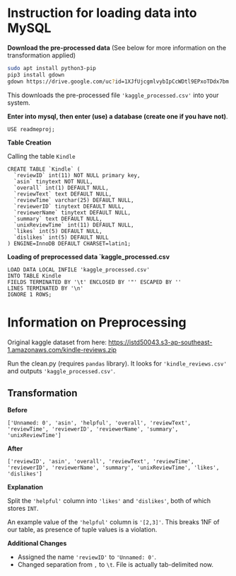# Instruction for loading data into MySQL



**Download the pre-processed data** (See below for more information on the transformation applied)

```bash
sudo apt install python3-pip
pip3 install gdown
gdown https://drive.google.com/uc?id=1XJfUjcgmlvybIpCcWDtl9EPxoTDdx7bm
```

This downloads the pre-processed file `'kaggle_processed.csv'` into your system.



**Enter into mysql, then enter (use) a database (create one if you have not)**.

```mysql
USE readmeproj;
```



**Table Creation**

Calling the table `Kindle`

```mysql
CREATE TABLE `Kindle` (
  `reviewID` int(11) NOT NULL primary key,
  `asin` tinytext NOT NULL,
  `overall` int(1) DEFAULT NULL,
  `reviewText` text DEFAULT NULL,
  `reviewTime` varchar(25) DEFAULT NULL,
  `reviewerID` tinytext DEFAULT NULL,
  `reviewerName` tinytext DEFAULT NULL,
  `summary` text DEFAULT NULL,
  `unixReviewTime` int(11) DEFAULT NULL,
  `likes` int(5) DEFAULT NULL,
  `dislikes` int(5) DEFAULT NULL
) ENGINE=InnoDB DEFAULT CHARSET=latin1;
```



**Loading of preprocessed data `kaggle_processed.csv**

```mysql
LOAD DATA LOCAL INFILE 'kaggle_processed.csv' 
INTO TABLE Kindle
FIELDS TERMINATED BY '\t' ENCLOSED BY '"' ESCAPED BY ''
LINES TERMINATED BY '\n' 
IGNORE 1 ROWS;
```





# Information on Preprocessing



Original kaggle dataset from here: https://istd50043.s3-ap-southeast-1.amazonaws.com/kindle-reviews.zip



Run the clean.py (requires `pandas` library). It looks for `'kindle_reviews.csv'` and outputs `'kaggle_processed.csv'`.



## Transformation

**Before**

`['Unnamed: 0', 'asin', 'helpful', 'overall', 'reviewText', 'reviewTime', 'reviewerID', 'reviewerName', 'summary', 'unixReviewTime']`

**After**

`['reviewID', 'asin', 'overall', 'reviewText', 'reviewTime', 'reviewerID', 'reviewerName', 'summary', 'unixReviewTime', 'likes', 'dislikes']`

**Explanation**

Split the `'helpful'` column into `'likes'` and `'dislikes'`, both of which stores `INT`.

An example value of the `'helpful'` column is `'[2,3]'`. This breaks 1NF of our table, as presence of tuple values is a violation. 

**Additional Changes**

- Assigned the name `'reviewID'` to `'Unnamed: 0'`.
- Changed separation from `,` to `\t`. File is actually tab-delimited now.

